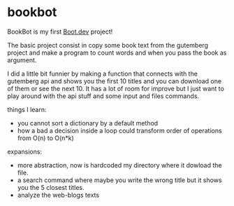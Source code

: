# bookbot

BookBot is my first [Boot.dev](https://www.boot.dev) project!


The basic project consist in copy some book text from the gutemberg project and make a program to count words and when you pass the book as argument.

I did a little bit funnier by making a function that connects with the gutemberg api and shows you the first 10 titles and you can download one of them or see the next 10.
It has a lot of room for improve but I just want to play around  with the api stuff and some input and files commands.

things I learn:

- you cannot sort a dictionary by a default method
- how a bad a decision inside a loop could transform order of operations from O(n) to O(n*k)

expansions:

- more abstraction, now is hardcoded my directory where it dowload the file.
- a search command where maybe you write the wrong title but it shows you the 5 closest titles.
- analyze the web-blogs texts 


